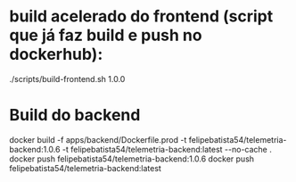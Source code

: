 # build acelerado do frontend (script que já faz build e push no dockerhub):

./scripts/build-frontend.sh 1.0.0

# Build do backend

docker build -f apps/backend/Dockerfile.prod -t felipebatista54/telemetria-backend:1.0.6 -t felipebatista54/telemetria-backend:latest --no-cache .
docker push felipebatista54/telemetria-backend:1.0.6
docker push felipebatista54/telemetria-backend:latest
